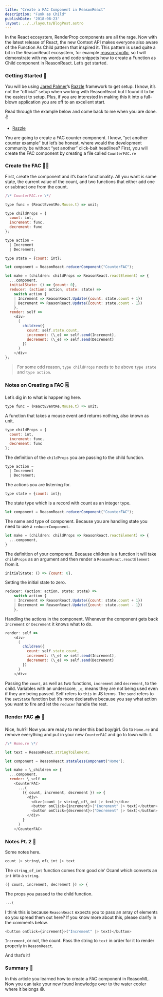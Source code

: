 ```yaml
---
title: "Create a FAC Component in ReasonReact"
description: "Funk as Child"
publishDate: '2018-08-23'
layout: ../../layouts/BlogPost.astro
---
```


In the React ecosystem, RenderProp components are all the rage. Now with the latest release of React, the new Context API makes everyone also aware of the Function As Child pattern that inspired it. This pattern is used quite a bit in the ReasonReact ecosystem, for example [reason-apollo](https://github.com/apollographql/reason-apollo), so I will demonstrate with my words and code snippets how to create a Function as Child component in ReasonReact. Let’s get started.

### Getting Started 🚀

You will be using [Jared Palmer](https://github.com/jaredpalmer)’s [Razzle](https://github.com/jaredpalmer/razzle) framework to get setup. I know, it’s not the “official” setup when working with ReasonReact but I found it to be the easiest to setup. Plus, if you are interested in making this it into a full-blown application you are off to an excellent start.

Read through the example below and come back to me when you are done. ✌️

- [Razzle](https://github.com/jaredpalmer/razzle/tree/master/examples/with-reason-react)

You are going to create a FAC counter component. I know, “yet another counter example” but let’s be honest, where would the development community be without “yet another” click-bait headlines? First, you will create the FAC component by creating a file called `CounterFAC.re`

### Create the FAC 👨‍🎨

First, create the component and it’s base functionality. All you want is some state, the current value of the count, and two functions that either add one or subtract one from the count.

```javascript
/\* CounterFAC.re \*/

type func = (ReactEventRe.Mouse.t) => unit;

type childProps = {
  count: int,
  increment: func,
  decrement: func
};

type action =
  | Increment
  | Decrement;

type state = {count: int};

let component = ReasonReact.reducerComponent("CounterFAC");

let make = (children: childProps => ReasonReact.reactElement) => {
  ...component,
  initialState: () => {count: 0},
  reducer: (action: action, state: state) =>
    switch action {
    | Increment => ReasonReact.Update({count: state.count + 1})
    | Decrement => ReasonReact.Update({count: state.count - 1})
    },
  render: self =>
    <div>
      (
        children({
          count: self.state.count,
          increment: (\_e) => self.send(Increment),
          decrement: (\_e) => self.send(Decrement)
        })
      )
    </div>
};
```

> For some odd reason, `type childProps` needs to be above `type state` and `type action`.

### Notes on Creating a FAC 🗒

Let’s dig in to what is happening here.

```javascript
type func = (ReactEventRe.Mouse.t) => unit;
```

A function that takes a mouse event and returns nothing, also known as unit.

```javascript
type childProps = {
  count: int,
  increment: func,
  decrement: func
};
```

The definition of the `childProps` you are passing to the child function.

```javascript
type action =
  | Increment
  | Decrement;
```

The actions you are listening for.

```javascript
type state = {count: int};
```

The state type which is a record with count as an integer type.

```javascript
let component = ReasonReact.reducerComponent("CounterFAC");
```

The name and type of component. Because you are handling state you need to use a `reducerComponent`.

```javascript
let make = (children: childProps => ReasonReact.reactElement) => {
  ...component,
}
```

The definition of your component. Because children is a function it will take `childProps` as an argument and then render a `ReasonReact.reactElement` from it.

```javascript
initialState: () => {count: 0},
```

Setting the initial state to zero.

```javascript
reducer: (action: action, state: state) =>
    switch action {
    | Increment => ReasonReact.Update({count: state.count + 1})
    | Decrement => ReasonReact.Update({count: state.count - 1})
    },
```

Handling the actions in the component. Whenever the component gets back `Increment` or `Decrement` it knows what to do.

```javascript
render: self =>
    <div>
      (
        children({
          count: self.state.count,
          increment: (\_e) => self.send(Increment),
          decrement: (\_e) => self.send(Decrement)
        })
      )
    </div>
```

Passing the `count`, as well as two functions, `increment` and `decrement`, to the child. Variables with an underscore, `_e`, means they are not being used even if they are being passed. Self refers to `this` in JS terms. The `send` refers to the `setState` function but it’s more declarative because you say what action you want to fire and let the `reducer` handle the rest.

### Render FAC 🌧 🦌

Nice, huh?! Now you are ready to render this bad boy/girl. Go to `Home.re` and remove everything and put in your new `CounterFAC` and go to town with it.

```javascript
/\* Home.re \*/

let text = ReasonReact.stringToElement;

let component = ReasonReact.statelessComponent("Home");

let make = \_children => {
  ...component,
  render: \_self =>
    <CounterFAC>
      ...(
        ({ count, increment, decrement }) => {
          <div>
            <div>(count |> string\_of\_int |> text)</div>
            <button onClick={increment}>("Increment" |> text)</button>
            <button onClick={decrement}>("Decrement" |> text)</button>
          </div>
        }
      )
    </CounterFAC>
```

### Notes Pt. 2 📝

Some notes here.

```javascript
count |> string\_of\_int |> text
```

The `string_of_int` function comes from good ole’ Ocaml which converts an `int` into a `string`.

```javascript
({ count, increment, decrement }) => {
```

The props you passed to the child function.

```javascript
...(
```

I think this is because `ReasonReact` expects you to pass an array of elements so you spread them out here? If you know more about this, please clarify in the comments below.

```javascript
<button onClick={increment}>("Increment" |> text)</button>
```

`Increment`, or not, the count. Pass the string to `text` in order for it to render properly in `ReasonReact`.

And that’s it!

### Summary 👏

In this article you learned how to create a FAC component in ReasonML. Now you can take your new found knowledge over to the water cooler where it belongs 😄.
